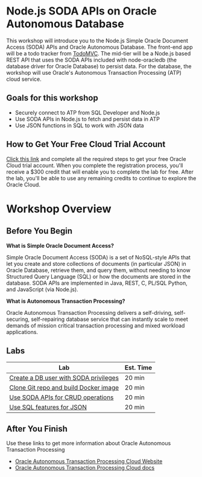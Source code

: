 # Node.js SODA APIs on Oracle Autonomous Database

This workshop will introduce you to the Node.js Simple Oracle Document Access (SODA) APIs and Oracle Autonomous Database. The front-end app will be a todo tracker from [TodoMVC](http://todomvc.com/). The mid-tier will be a Node.js based REST API that uses the SODA APIs included with node-oracledb (the database driver for Oracle Database) to persist data. For the database, the workshop will use Oracle's Autonomous Transaction Processing (ATP) cloud service.

## Goals for this workshop

- Securely connect to ATP from SQL Developer and Node.js
- Use SODA APIs in Node.js to fetch and persist data in ATP
- Use JSON functions in SQL to work with JSON data

## How to Get Your Free Cloud Trial Account
[Click this link](https://myservices.us.oraclecloud.com/mycloud/signup?language=en&sourceType=:ex:tb:::RC_NAMK181011P00041:ATPHOL&SC=:ex:tb:::RC_NAMK181011P00041:ATPHOL&pcode=NAMK181011P00041) and complete all the required steps to get your free Oracle Cloud trial account. When you complete the registration process, you'll receive a $300 credit that will enable you to complete the lab for free. After the lab, you'll be able to use any remaining credits to continue to explore the Oracle Cloud.

# Workshop Overview

## Before You Begin

**What is Simple Oracle Document Access?**

Simple Oracle Document Access (SODA) is a set of NoSQL-style APIs that let you create and store collections of documents (in particular JSON) in Oracle Database, retrieve them, and query them, without needing to know Structured Query Language (SQL) or how the documents are stored in the database. SODA APIs are implemented in Java, REST, C, PL/SQL Python, and JavaScript (via Node.js).

**What is Autonomous Transaction Processing?**

Oracle Autonomous Transaction Processing delivers a self-driving, self-securing, self-repairing database service that can instantly scale to meet demands of mission critical transaction processing and mixed workload applications. 

## Labs

| Lab | Est. Time |
| -   | -         |
| [Create a DB user with SODA privileges](1-create-db-user-with-soda-privs.md) | 20 min |
| [Clone Git repo and build Docker image](2-clone-git-repo-and-build-docker-image.md) | 20 min |
| [Use SODA APIs for CRUD operations](3-use-soda-apis-for-crud-operations.md) | 20 min |
| [Use SQL features for JSON](4-use-sql-features-for-json.md) | 20 min |

## After You Finish

Use these links to get more information about Oracle Autonomous Transaction Processing

- [Oracle Autonomous Transaction Processing Cloud Website](https://www.oracle.com/database/autonomous-transaction-processing.html)
- [Oracle Autonomous Transaction Processing Cloud docs](https://docs.oracle.com/en/cloud/paas/atp-cloud/index.html)